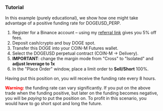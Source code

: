 ### Tutorial

In this example (purely educational), we show how one might take advantage of a positive funding rate for DOGEUSD_PERP.

1. Register for a Binance account – using my [referral link](https://www.binance.com/en/register?ref=BN5UXJ7P) gives you 5% off fees.
2. Deposit cash/crypto and buy DOGE spot.
3. Transfer this DOGE into your COIN-M Futures wallet.
4. Select the DOGEUSD perpetual contract (COIN-M -> Delivery).
5. **IMPORTANT**: change the margin mode from "Cross" to "Isolated" and **adjust leverage to 1x**
6. In the "Place Order" window, place a limit order to **Sell/Short** 100%.

Having put this position on, you will receive the funding rate every 8 hours.

<span style="color: red">**Warning:**</span> the funding rate can vary significantly. If you put on the above trade when the funding positive, but later on the funding becomes negative, you will be _paying_ to put the position on. To profit in this scenario, you would have to go short spot and long the future.
